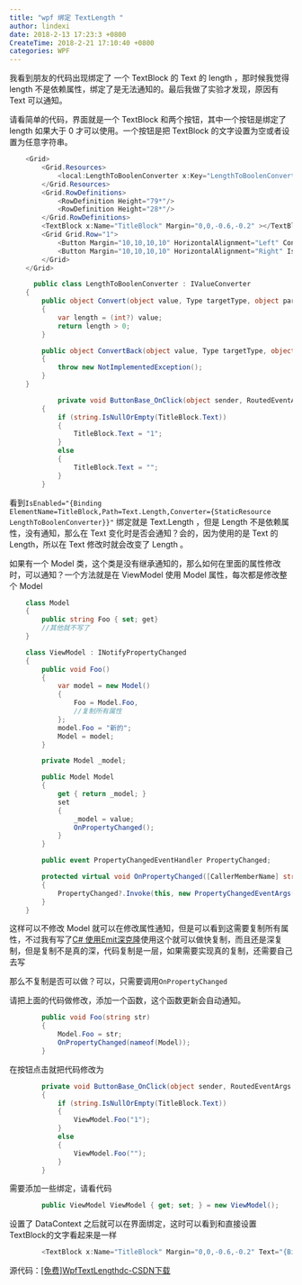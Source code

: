 ```yaml
---
title: "wpf 绑定 TextLength "
author: lindexi
date: 2018-2-13 17:23:3 +0800
CreateTime: 2018-2-21 17:10:40 +0800
categories: WPF
---
```


我看到朋友的代码出现绑定了 一个 TextBlock 的 Text 的 length ，那时候我觉得 length 不是依赖属性，绑定了是无法通知的。最后我做了实验才发现，原因有 Text 可以通知。

<!--more-->


<!-- csdn -->

请看简单的代码，界面就是一个 TextBlock 和两个按钮，其中一个按钮是绑定了 length 如果大于 0 才可以使用。一个按钮是把 TextBlock 的文字设置为空或者设置为任意字符串。

```csharp
    <Grid>
        <Grid.Resources>
            <local:LengthToBoolenConverter x:Key="LengthToBoolenConverter"/>
        </Grid.Resources>
        <Grid.RowDefinitions>
            <RowDefinition Height="79*"/>
            <RowDefinition Height="28*"/>
        </Grid.RowDefinitions>
        <TextBlock x:Name="TitleBlock" Margin="0,0,-0.6,-0.2" ></TextBlock>
        <Grid Grid.Row="1">
            <Button Margin="10,10,10,10" HorizontalAlignment="Left" Content="确定" Click="ButtonBase_OnClick"></Button>
            <Button Margin="10,10,10,10" HorizontalAlignment="Right" IsEnabled="{Binding ElementName=TitleBlock,Path=Text.Length,Converter={StaticResource LengthToBoolenConverter}}" Content="确定"></Button>
        </Grid>
    </Grid>

      public class LengthToBoolenConverter : IValueConverter
    {
        public object Convert(object value, Type targetType, object parameter, CultureInfo culture)
        {
            var length = (int?) value;
            return length > 0;
        }

        public object ConvertBack(object value, Type targetType, object parameter, CultureInfo culture)
        {
            throw new NotImplementedException();
        }
    }

            private void ButtonBase_OnClick(object sender, RoutedEventArgs e)
        {
            if (string.IsNullOrEmpty(TitleBlock.Text))
            {
                TitleBlock.Text = "1";
            }
            else
            {
                TitleBlock.Text = "";
            }
        }
```

看到`IsEnabled="{Binding ElementName=TitleBlock,Path=Text.Length,Converter={StaticResource LengthToBoolenConverter}}"` 绑定就是 Text.Length ，但是 Length 不是依赖属性，没有通知，那么在 Text 变化时是否会通知？会的，因为使用的是 Text 的 Length，所以在 Text 修改时就会改变了 Length 。

如果有一个 Model 类，这个类是没有继承通知的，那么如何在里面的属性修改时，可以通知？一个方法就是在 ViewModel 使用 Model 属性，每次都是修改整个 Model

```csharp
    class Model
    {
        public string Foo { set; get}
        //其他就不写了
    }

    class ViewModel : INotifyPropertyChanged
    {
        public void Foo()
        {
            var model = new Model()
            {
                Foo = Model.Foo,
                //复制所有属性
            };
            model.Foo = "新的";
            Model = model;
        }

        private Model _model;

        public Model Model
        {
            get { return _model; }
            set
            {
                _model = value;
                OnPropertyChanged();
            }
        }

        public event PropertyChangedEventHandler PropertyChanged;

        protected virtual void OnPropertyChanged([CallerMemberName] string propertyName = null)
        {
            PropertyChanged?.Invoke(this, new PropertyChangedEventArgs(propertyName));
        }
    }
```

这样可以不修改 Model 就可以在修改属性通知，但是可以看到这需要复制所有属性，不过我有写了[C# 使用Emit深克隆](http://lindexi.oschina.io/lindexi//post/C-%E4%BD%BF%E7%94%A8Emit%E6%B7%B1%E5%85%8B%E9%9A%86/)使用这个就可以做快复制，而且还是深复制，但是复制不是真的深，代码复制是一层，如果需要实现真的复制，还需要自己去写

那么不复制是否可以做？可以，只需要调用`OnPropertyChanged`

请把上面的代码做修改，添加一个函数，这个函数更新会自动通知。

```csharp
        public void Foo(string str)
        {
            Model.Foo = str;
            OnPropertyChanged(nameof(Model));
        }
```

在按钮点击就把代码修改为

```csharp
        private void ButtonBase_OnClick(object sender, RoutedEventArgs e)
        {
            if (string.IsNullOrEmpty(TitleBlock.Text))
            {
                ViewModel.Foo("1");
            }
            else
            {
                ViewModel.Foo("");
            }
        }
```

需要添加一些绑定，请看代码

```csharp
        public ViewModel ViewModel { get; set; } = new ViewModel();

```

设置了 DataContext 之后就可以在界面绑定，这时可以看到和直接设置TextBlock的文字看起来是一样

```csharp
        <TextBlock x:Name="TitleBlock" Margin="0,0,-0.6,-0.2" Text="{Binding Model.Foo}"></TextBlock>

```

源代码：[[免费]WpfTextLengthdc-CSDN下载](http://download.csdn.net/download/lindexi_gd/9968341)
